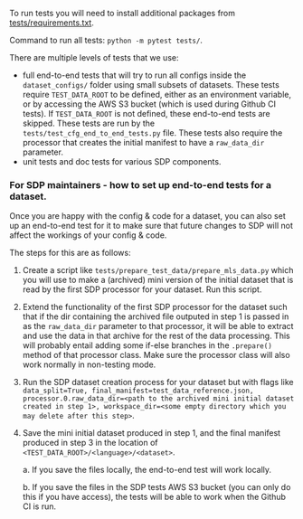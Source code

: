 To run tests you will need to install additional packages from
[tests/requirements.txt](requirements.txt).

Command to run all tests: `python -m pytest tests/`.

There are multiple levels of tests that we use:

- full end-to-end tests that will try to run all configs inside the `dataset_configs/` folder using small subsets of datasets. These tests require `TEST_DATA_ROOT` to be defined, either as an environment variable, or by accessing the AWS S3 bucket (which is used during Github CI tests). If `TEST_DATA_ROOT` is not defined, these end-to-end tests are skipped. These tests are run by the `tests/test_cfg_end_to_end_tests.py` file. These tests also require the processor that creates the initial manifest to have a `raw_data_dir` parameter.
- unit tests and doc tests for various SDP components.

### For SDP maintainers - how to set up end-to-end tests for a dataset.
Once you are happy with the config & code for a dataset, you can also set up an end-to-end test for it to make sure that future changes to SDP will not affect the workings of your config & code.

The steps for this are as follows:

1. Create a script like `tests/prepare_test_data/prepare_mls_data.py` which you will use to make a (archived) mini version of the initial dataset that is read by the first SDP processor for your dataset. Run this script.
2. Extend the functionality of the first SDP processor for the dataset such that if the dir containing the archived file outputed in step 1 is passed in as the `raw_data_dir` parameter to that processor, it will be able to extract and use the data in that archive for the rest of the data processing. This will probably entail adding some if-else branches in the `.prepare()` method of that processor class. Make sure the processor class will also work normally in non-testing mode.
3. Run the SDP dataset creation process for your dataset but with flags like `data_split=True, final_manifest=test_data_reference.json, processor.0.raw_data_dir=<path to the archived mini initial dataset created in step 1>, workspace_dir=<some empty directory which you may delete after this step>`.
4. Save the mini initial dataset produced in step 1, and the final manifest produced in step 3 in the location of `<TEST_DATA_ROOT>/<language>/<dataset>`.
    
    a. If you save the files locally, the end-to-end test will work locally.

    b. If you save the files in the SDP tests AWS S3 bucket (you can only do this if you have access), the tests will be able to work when the Github CI is run.


